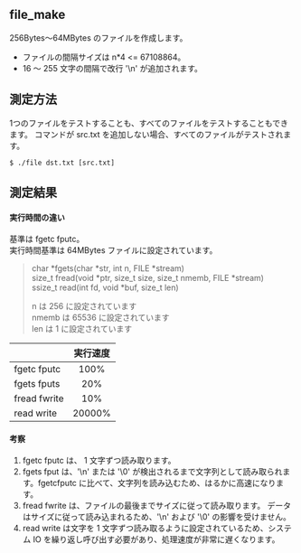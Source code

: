 ## file_make
256Bytes～64MBytes のファイルを作成します。
* ファイルの間隔サイズは n*4 <= 67108864。
* 16 ～ 255 文字の間隔で改行 '\n' が追加されます。

## 測定方法
1つのファイルをテストすることも、すべてのファイルをテストすることもできます。
コマンドが src.txt を追加しない場合、すべてのファイルがテストされます。

`$ ./file dst.txt [src.txt]`

## 測定結果
#### 実行時間の違い
基準は fgetc fputc。  
実行時間基準は 64MBytes ファイルに設定されています。

> char *fgets(char *str, int n, FILE *stream)  
> size_t fread(void *ptr, size_t size, size_t nmemb, FILE *stream)  
> ssize_t read(int fd, void *buf, size_t len)  
> 
> n は 256 に設定されています  
> nmemb は 65536 に設定されています  
> len は 1 に設定されています

|            |実行速度|
|:-----------|:-----:|
|fgetc fputc |  100% |
|fgets fputs |  20%  |
|fread fwrite|  10%  |
|read write  |  20000%  |

#### 考察
1. fgetc fputc は、 1 文字ずつ読み取ります。
2. fgets fput は、'\n' または '\0' が検出されるまで文字列として読み取られます。fgetcfputc に比べて、文字列を読み込むため、はるかに高速になります。
3. fread fwrite は、ファイルの最後までサイズに従って読み取ります。 データはサイズに従って読み込まれるため、'\n' および '\0' の影響を受けません。
4. read write は文字を 1 文字ずつ読み取るように設定されているため、システム IO を繰り返し呼び出す必要があり、処理速度が非常に遅くなります。
